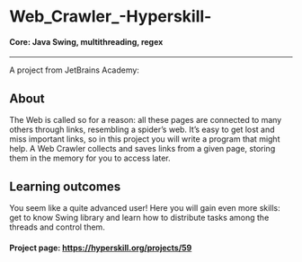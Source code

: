 # Web_Crawler_-Hyperskill-

#### Core: Java Swing, multithreading, regex
  
---
  
A project from JetBrains Academy: 
  
## About  
  
The Web is called so for a reason: all these pages are connected to many others through links, resembling a spider’s web. It’s easy to get lost and miss important links, so in this project you will write a program that might help. A Web Crawler collects and saves links from a given page, storing them in the memory for you to access later.  
  
## Learning outcomes  
You seem like a quite advanced user! Here you will gain even more skills: get to know Swing library and learn how to distribute tasks among the threads and control them.  
  
  
#### Project page: https://hyperskill.org/projects/59
